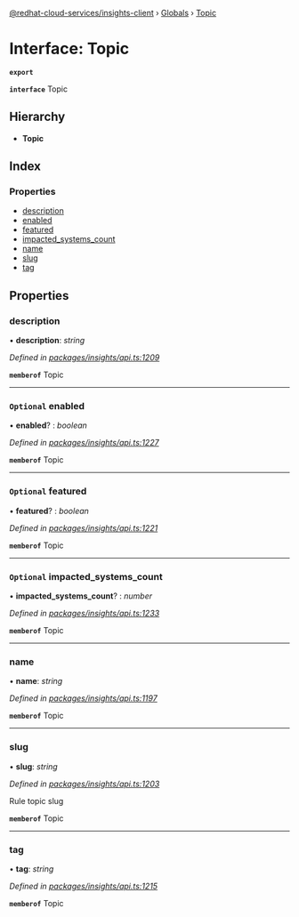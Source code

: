 [@redhat-cloud-services/insights-client](../README.md) › [Globals](../globals.md) › [Topic](topic.md)

# Interface: Topic

**`export`** 

**`interface`** Topic

## Hierarchy

* **Topic**

## Index

### Properties

* [description](topic.md#description)
* [enabled](topic.md#optional-enabled)
* [featured](topic.md#optional-featured)
* [impacted_systems_count](topic.md#optional-impacted_systems_count)
* [name](topic.md#name)
* [slug](topic.md#slug)
* [tag](topic.md#tag)

## Properties

###  description

• **description**: *string*

*Defined in [packages/insights/api.ts:1209](https://github.com/RedHatInsights/javascript-clients/blob/master/packages/insights/api.ts#L1209)*

**`memberof`** Topic

___

### `Optional` enabled

• **enabled**? : *boolean*

*Defined in [packages/insights/api.ts:1227](https://github.com/RedHatInsights/javascript-clients/blob/master/packages/insights/api.ts#L1227)*

**`memberof`** Topic

___

### `Optional` featured

• **featured**? : *boolean*

*Defined in [packages/insights/api.ts:1221](https://github.com/RedHatInsights/javascript-clients/blob/master/packages/insights/api.ts#L1221)*

**`memberof`** Topic

___

### `Optional` impacted_systems_count

• **impacted_systems_count**? : *number*

*Defined in [packages/insights/api.ts:1233](https://github.com/RedHatInsights/javascript-clients/blob/master/packages/insights/api.ts#L1233)*

**`memberof`** Topic

___

###  name

• **name**: *string*

*Defined in [packages/insights/api.ts:1197](https://github.com/RedHatInsights/javascript-clients/blob/master/packages/insights/api.ts#L1197)*

**`memberof`** Topic

___

###  slug

• **slug**: *string*

*Defined in [packages/insights/api.ts:1203](https://github.com/RedHatInsights/javascript-clients/blob/master/packages/insights/api.ts#L1203)*

Rule topic slug

**`memberof`** Topic

___

###  tag

• **tag**: *string*

*Defined in [packages/insights/api.ts:1215](https://github.com/RedHatInsights/javascript-clients/blob/master/packages/insights/api.ts#L1215)*

**`memberof`** Topic
